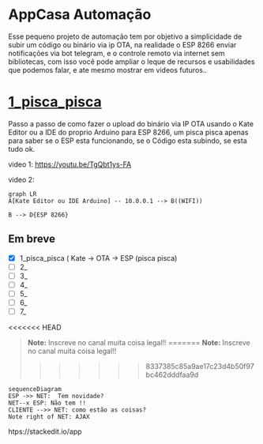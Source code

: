 #  AppCasa Automação
Esse pequeno projeto de automação tem por objetivo a simplicidade de subir um código ou binário via ip OTA, na realidade o ESP 8266 enviar notificações via bot telegram, e o controle remoto via internet sem bibliotecas, com isso você pode ampliar o leque de recursos e usabilidades que podemos falar, e ate mesmo mostrar em videos futuros..

# [1_pisca_pisca](https://github.com/Condiolov/AppCasa/tree/main/1_pisca_pisca "1_pisca_pisca")

Passo a passo de como fazer o upload do binário via IP OTA usando o Kate Editor ou a IDE do proprio Arduino para ESP 8266, um pisca pisca apenas para saber se o ESP esta funcionando, se o Código esta subindo, se esta tudo ok.

video 1: https://youtu.be/TgQbt1ys-FA

video 2:

```mermaid
graph LR
A[Kate Editor ou IDE Arduino] -- 10.0.0.1 --> B((WIFI))

B --> D{ESP 8266}

```

## Em breve

 - [x] 1_pisca_pisca ( Kate -> OTA -> ESP (pisca pisca)
 - [ ] 2_
 - [ ] 3_
 - [ ] 4_
 - [ ] 5_
 - [ ] 6_
 - [ ] 7_

<<<<<<< HEAD
> **Note:** Inscreve no canal muita coisa legal!!
=======
> **Note:** Inscreve no canal muita coisa legal!! 
>>>>>>> 8337385c85a9ae17c23d4b50f97bc462dddfaa9d


```mermaid
sequenceDiagram
ESP ->> NET:  Tem novidade?
NET--x ESP: Não tem !!
CLIENTE -->> NET: como estão as coisas?
Note right of NET: AJAX

```

htps://stackedit.io/app
